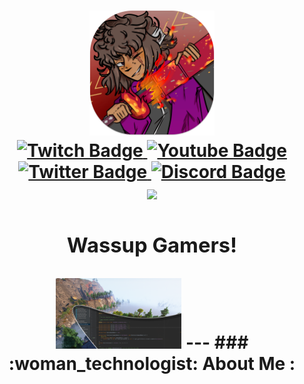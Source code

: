<h1 align="center">
    <div id="header" align="center">
        <img src="assets/nick_icon.png" alt="Nicolas D. Kamado" width="200" height="200">
    </div>
    <div id="badges">
        <a href="https://twitter.com/1NickOman1">
            <img src="https://img.shields.io/twitch/status/1nickoman1?color=purple&label=twitch&logo=twitch&logoColor=purple&style=for-the-badge" alt="Twitch Badge"/>
        </a>
        <a href="https://www.youtube.com/channel/UCo7OfF6_pCAutcq0848uUng">
            <img src="https://img.shields.io/youtube/channel/subscribers/UCo7OfF6_pCAutcq0848uUng?color=red&label=YouTube&logo=YouTube&logoColor=red&style=for-the-badge" alt="Youtube Badge"/>
        </a>
        <a href="https://www.twitch.tv/1nickoman1">
            <img src="https://img.shields.io/twitter/follow/1nickoman1?color=blue&label=twitter&logo=twitter&logoColor=blue&style=for-the-badge" alt="Twitter Badge"/>
        </a>
        <a href="https://discord.com/invite/E7FMauxtFG">
            <img src="https://img.shields.io/discord/919377871632482334?color=%237289da%20&label=discord&logo=discord&logoColor=%237289da%20&style=for-the-badge" alt="Discord Badge"/>
        </a>
    </div>
    <div>
        <a>
            <img src="https://komarev.com/ghpvc/?username=1nickoman1&style=for-the-badge&color=830A80&label=PROFILE+VIEWS">
        <a>
    </div>
    <div>
        <h3>Wassup Gamers!</h3>
    </div>
    <div align="center">
    <img src="assets/nick_banner.png" width="40%" height="40%">
    ---
    ### :woman_technologist: About Me :
    </div>
<h1>
